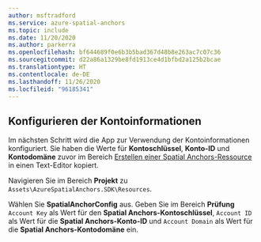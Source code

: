 ```yaml
---
author: msftradford
ms.service: azure-spatial-anchors
ms.topic: include
ms.date: 11/20/2020
ms.author: parkerra
ms.openlocfilehash: bf644689f0e6b3b5bad367d48b8e263ac7c07c36
ms.sourcegitcommit: d22a86a1329be8fd1913ce4d1bfbd2a125b2bcae
ms.translationtype: HT
ms.contentlocale: de-DE
ms.lasthandoff: 11/26/2020
ms.locfileid: "96185341"
---
```

## <a name="configure-the-account-information"></a>Konfigurieren der Kontoinformationen

Im nächsten Schritt wird die App zur Verwendung der Kontoinformationen konfiguriert. Sie haben die Werte für **Kontoschlüssel**, **Konto-ID** und **Kontodomäne** zuvor im Bereich [Erstellen einer Spatial Anchors-Ressource](#create-a-spatial-anchors-resource) in einen Text-Editor kopiert.

Navigieren Sie im Bereich **Projekt** zu `Assets\AzureSpatialAnchors.SDK\Resources`. 

Wählen Sie **SpatialAnchorConfig** aus. Geben Sie im Bereich **Prüfung** `Account Key` als Wert für den **Spatial Anchors-Kontoschlüssel**, `Account ID` als Wert für die **Spatial Anchors-Konto-ID** und `Account Domain` als Wert für die **Spatial Anchors-Kontodomäne** ein.
